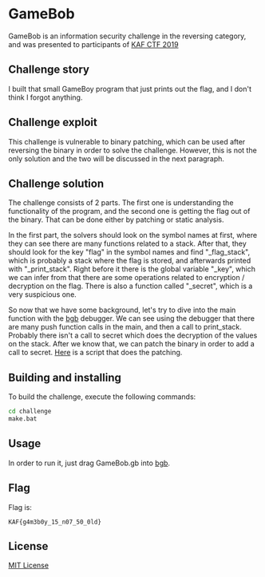 # GameBob

GameBob is an information security challenge in the reversing category, and was presented to participants of [KAF CTF 2019](https://play.kaf.sh)

## Challenge story

I built that small GameBoy program that just prints out the flag, and I don't think I forgot anything.

## Challenge exploit

This challenge is vulnerable to binary patching, which can be used after reversing the binary in order to solve the challenge.
However, this is not the only solution and the two will be discussed in the next paragraph.

## Challenge solution

The challenge consists of 2 parts. The first one is understanding the functionality of the program, and the second one is getting the flag out of the binary. That can be done either by patching or static analysis.

In the first part, the solvers should look on the symbol names at first, where they can see there are many functions related to a stack. After that, they should look for the key "flag" in the symbol names and find "_flag_stack", which is probably a stack where the flag is stored, and afterwards printed with "_print_stack". Right before it there is the global variable "_key", which we can infer from that there are some operations related to encryption / decryption on the flag. There is also a function called "_secret", which is a very suspicious one.

So now that we have some background, let's try to dive into the main function with the [bgb](http://bgb.bircd.org/) debugger. We can see using the debugger that there are many push function calls in the main, and then a call to print_stack. Probably there isn't a call to secret which does the decryption of the values on the stack. After we know that, we can patch the binary in order to add a call to secret. [Here](writeup.py) is a script that does the patching.

## Building and installing

To build the challenge, execute the following commands:
```bash
cd challenge
make.bat
```

## Usage

In order to run it, just drag GameBob.gb into [bgb](http://bgb.bircd.org/).

## Flag

Flag is:
```flagscript
KAF{g4m3b0y_15_n07_50_0ld}
```

## License
[MIT License](https://choosealicense.com/licenses/mit/)
